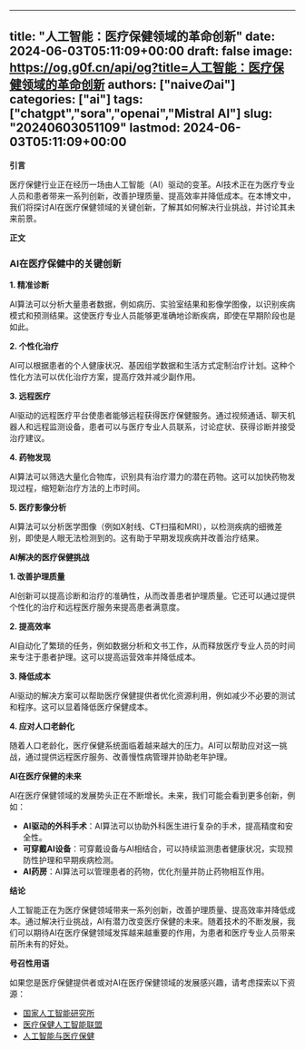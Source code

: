 
---
title: "人工智能：医疗保健领域的革命创新"
date: 2024-06-03T05:11:09+00:00
draft: false
image: https://og.g0f.cn/api/og?title=人工智能：医疗保健领域的革命创新
authors: ["naiveのai"]
categories: ["ai"]
tags: ["chatgpt","sora","openai","Mistral AI"]
slug: "20240603051109"
lastmod: 2024-06-03T05:11:09+00:00
---
**引言**

医疗保健行业正在经历一场由人工智能（AI）驱动的变革。AI技术正在为医疗专业人员和患者带来一系列创新，改善护理质量、提高效率并降低成本。在本博文中，我们将探讨AI在医疗保健领域的关键创新，了解其如何解决行业挑战，并讨论其未来前景。

**正文**

### AI在医疗保健中的关键创新

**1. 精准诊断**

AI算法可以分析大量患者数据，例如病历、实验室结果和影像学图像，以识别疾病模式和预测结果。这使医疗专业人员能够更准确地诊断疾病，即使在早期阶段也是如此。

**2. 个性化治疗**

AI可以根据患者的个人健康状况、基因组学数据和生活方式定制治疗计划。这种个性化方法可以优化治疗方案，提高疗效并减少副作用。

**3. 远程医疗**

AI驱动的远程医疗平台使患者能够远程获得医疗保健服务。通过视频通话、聊天机器人和远程监测设备，患者可以与医疗专业人员联系，讨论症状、获得诊断并接受治疗建议。

**4. 药物发现**

AI算法可以筛选大量化合物库，识别具有治疗潜力的潜在药物。这可以加快药物发现过程，缩短新治疗方法的上市时间。

**5. 医疗影像分析**

AI算法可以分析医学图像（例如X射线、CT扫描和MRI），以检测疾病的细微差别，即使是人眼无法检测到的。这有助于早期发现疾病并改善治疗结果。

**AI解决的医疗保健挑战**

**1. 改善护理质量**

AI创新可以提高诊断和治疗的准确性，从而改善患者护理质量。它还可以通过提供个性化的治疗和远程医疗服务来提高患者满意度。

**2. 提高效率**

AI自动化了繁琐的任务，例如数据分析和文书工作，从而释放医疗专业人员的时间来专注于患者护理。这可以提高运营效率并降低成本。

**3. 降低成本**

AI驱动的解决方案可以帮助医疗保健提供者优化资源利用，例如减少不必要的测试和程序。这可以显着降低医疗保健成本。

**4. 应对人口老龄化**

随着人口老龄化，医疗保健系统面临着越来越大的压力。AI可以帮助应对这一挑战，通过提供远程医疗服务、改善慢性病管理并协助老年护理。

**AI在医疗保健的未来**

AI在医疗保健领域的发展势头正在不断增长。未来，我们可能会看到更多创新，例如：

* **AI驱动的外科手术**：AI算法可以协助外科医生进行复杂的手术，提高精度和安全性。
* **可穿戴AI设备**：可穿戴设备与AI相结合，可以持续监测患者健康状况，实现预防性护理和早期疾病检测。
* **AI药房**：AI算法可以管理患者的药物，优化剂量并防止药物相互作用。

**结论**

人工智能正在为医疗保健领域带来一系列创新，改善护理质量、提高效率并降低成本。通过解决行业挑战，AI有潜力改变医疗保健的未来。随着技术的不断发展，我们可以期待AI在医疗保健领域发挥越来越重要的作用，为患者和医疗专业人员带来前所未有的好处。

**号召性用语**

如果您是医疗保健提供者或对AI在医疗保健领域的发展感兴趣，请考虑探索以下资源：

* [国家人工智能研究所](https://www.niai.nih.gov/)
* [医疗保健人工智能联盟](https://www.hi.org/)
* [人工智能与医疗保健](https://www.aiandhealthcare.com/)